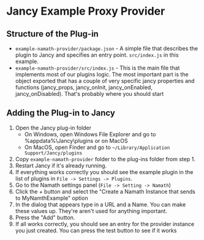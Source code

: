 # Jancy Example Proxy Provider

## Structure of the Plug-in
- `example-namath-provider/package.json` - A simple file that describes the plugin to Jancy and specifies an entry point. `src/index.js` in this example.
- `example-namath-provider/src/index.js` - This is the main file that implements most of our plugins logic. The most important part is the object exported that has a couple of very specific jancy properties and functions (jancy_props, jancy_onInit, jancy_onEnabled, jancy_onDisabled). That's probably where you should start

## Adding the Plug-in to Jancy

1. Open the Jancy plug-in folder
    - On Windows, open Windows File Explorer and go to %appdata%\Jancy\plugins or on MacOS
    - On MacOS, open Finder and go to `~/Library/Application Support/Jancy/plugins`
2. Copy `example-namath-provider` folder to the plug-ins folder from step 1.
3. Restart Jancy if it's already running.
4. If everything works correctly you should see the example plugin in the list of plugins in `File -> Settings -> Plugins`.
5. Go to the Namath settings panel (`File -> Setting -> Namath`)
6. Click the + button and select the "Create a Namath Instance that sends to MyNamthExample" option
7. In the dialog that appears type in a URL and a Name. You can make these values up. They're aren't used for anything important.
8. Press the "Add" button.
9. If all works correctly, you should see an entry for the provider instance you just created. You can press the test button to see if it works